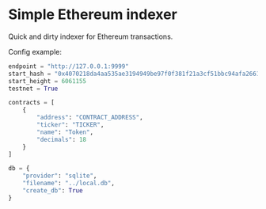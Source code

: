 # Simple Ethereum indexer

Quick and dirty indexer for Ethereum transactions.

Config example:

```python
endpoint = "http://127.0.0.1:9999"
start_hash = "0x4070218da4aa535ae3194949be97f0f381f21a3cf51bbc94afa2661a73d1c269"
start_height = 6061155
testnet = True

contracts = [
    {
        "address": "CONTRACT_ADDRESS",
        "ticker": "TICKER",
        "name": "Token",
        "decimals": 18
    }
]

db = {
    "provider": "sqlite",
    "filename": "../local.db",
    "create_db": True
}
```
